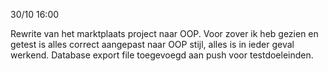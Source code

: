 30/10
16:00

Rewrite van het marktplaats project naar OOP. Voor zover ik heb gezien en getest is alles correct aangepast naar OOP stijl, alles is in ieder geval werkend.
Database export file toegevoegd aan push voor testdoeleinden.